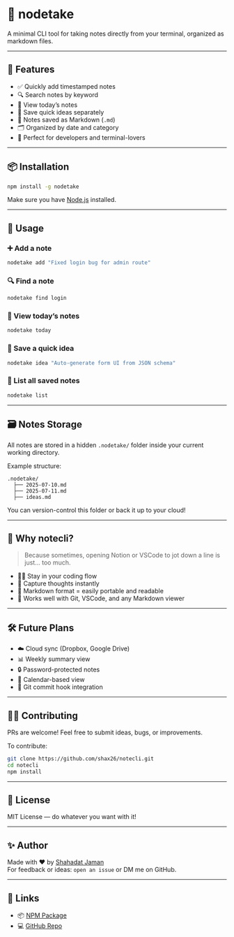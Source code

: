 # 📝 nodetake

A minimal CLI tool for taking notes directly from your terminal, organized as markdown files.

---

## 🚀 Features

- ✅ Quickly add timestamped notes  
- 🔍 Search notes by keyword  
- 📅 View today’s notes  
- 🧠 Save quick ideas separately  
- 📁 Notes saved as Markdown (`.md`)  
- 🗂️ Organized by date and category  
- 🌙 Perfect for developers and terminal-lovers

---

## 📦 Installation

```bash
npm install -g nodetake
```

Make sure you have [Node.js](https://nodejs.org/) installed.

---

## 📘 Usage

### ➕ Add a note

```bash
nodetake add "Fixed login bug for admin route"
```

### 🔍 Find a note

```bash
nodetake find login
```

### 📅 View today’s notes

```bash
nodetake today
```

### 🧠 Save a quick idea

```bash
nodetake idea "Auto-generate form UI from JSON schema"
```

### 📂 List all saved notes

```bash
nodetake list
```

---

## 🗃️ Notes Storage

All notes are stored in a hidden `.nodetake/` folder inside your current working directory.

Example structure:

```
.nodetake/
  ├── 2025-07-10.md
  ├── 2025-07-11.md
  ├── ideas.md
```

You can version-control this folder or back it up to your cloud!

---

## 🌟 Why notecli?

> Because sometimes, opening Notion or VSCode to jot down a line is just... too much.

- 👨‍💻 Stay in your coding flow  
- 🧠 Capture thoughts instantly  
- 💾 Markdown format = easily portable and readable  
- 🧩 Works well with Git, VSCode, and any Markdown viewer

---

## 🛠 Future Plans

- ☁️ Cloud sync (Dropbox, Google Drive)  
- 📊 Weekly summary view  
- 🔒 Password-protected notes  
- 📅 Calendar-based view  
- 🔗 Git commit hook integration

---

## 🧑‍💻 Contributing

PRs are welcome! Feel free to submit ideas, bugs, or improvements.

To contribute:

```bash
git clone https://github.com/shax26/notecli.git
cd notecli
npm install
```

---

## 📜 License

MIT License — do whatever you want with it!

---

## ✨ Author

Made with ❤️ by [Shahadat Jaman](https://shax26.vercel.app/)  
For feedback or ideas: `open an issue` or DM me on GitHub.

---

## 🔗 Links

- 📦 [NPM Package](https://www.npmjs.com/package/nodetake)  
- 💻 [GitHub Repo](https://github.com/shax26/notecli)  

